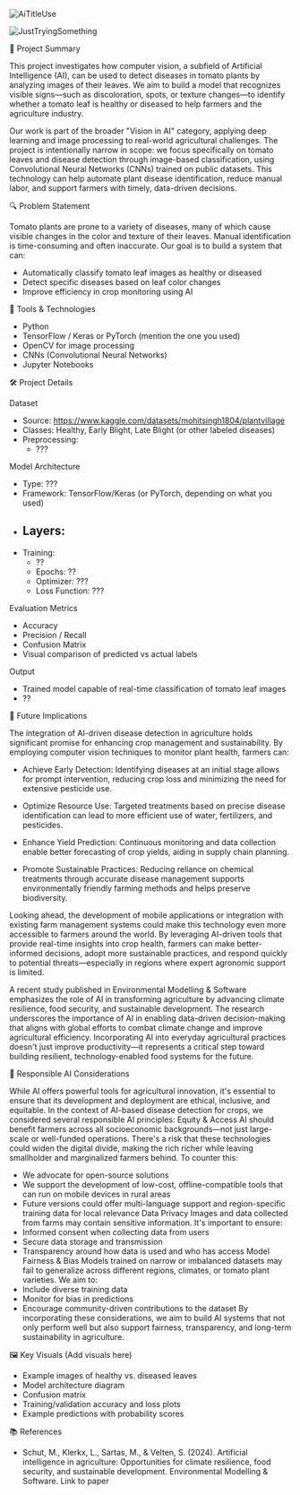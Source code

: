 ![AiTitleUse](https://github.com/user-attachments/assets/e3b0c3c8-fe15-476e-916c-872e11607e49)

![JustTryingSomething](https://github.com/user-attachments/assets/267c3ce7-b0b1-4f81-a1a5-0eaf406f0139)


🧠 Project Summary

This project investigates how computer vision, a subfield of Artificial Intelligence (AI), can be used to detect diseases in tomato plants by analyzing images of their leaves. We aim to build a model that recognizes visible signs—such as discoloration, spots, or texture changes—to identify whether a tomato leaf is healthy or diseased to help farmers and the agriculture industry.

Our work is part of the broader "Vision in AI" category, applying deep learning and image processing to real-world agricultural challenges. The project is intentionally narrow in scope: we focus specifically on tomato leaves and disease detection through image-based classification, using Convolutional Neural Networks (CNNs) trained on public datasets. This technology can help automate plant disease identification, reduce manual labor, and support farmers with timely, data-driven decisions.


🔍 Problem Statement

Tomato plants are prone to a variety of diseases, many of which cause visible changes in the color and texture of their leaves. Manual identification is time-consuming and often inaccurate. Our goal is to build a system that can:
- Automatically classify tomato leaf images as healthy or diseased
- Detect specific diseases based on leaf color changes
- Improve efficiency in crop monitoring using AI


🧰 Tools & Technologies
- Python
- TensorFlow / Keras or PyTorch (mention the one you used)
- OpenCV for image processing
- CNNs (Convolutional Neural Networks)
- Jupyter Notebooks

🛠️ Project Details

Dataset
- Source: https://www.kaggle.com/datasets/mohitsingh1804/plantvillage
- Classes: Healthy, Early Blight, Late Blight (or other labeled diseases)
- Preprocessing:
  - ???

Model Architecture
  - Type: ???
  - Framework: TensorFlow/Keras (or PyTorch, depending on what you used)
  - Layers:
    - 
- Training:
  - ??
  - Epochs: ??
  - Optimizer: ???
  - Loss Function: ???

Evaluation Metrics
- Accuracy
- Precision / Recall
- Confusion Matrix
- Visual comparison of predicted vs actual labels

Output
- Trained model capable of real-time classification of tomato leaf images
- ??


🌱 Future Implications

The integration of AI-driven disease detection in agriculture holds significant promise for enhancing crop management and sustainability. By employing computer vision techniques to monitor plant health, farmers can:
- Achieve Early Detection: Identifying diseases at an initial stage allows for prompt intervention, reducing crop loss and minimizing the need for extensive pesticide use.

- Optimize Resource Use: Targeted treatments based on precise disease identification can lead to more efficient use of water, fertilizers, and pesticides.

- Enhance Yield Prediction: Continuous monitoring and data collection enable better forecasting of crop yields, aiding in supply chain planning.

- Promote Sustainable Practices: Reducing reliance on chemical treatments through accurate disease management supports environmentally friendly farming methods and helps preserve biodiversity.

Looking ahead, the development of mobile applications or integration with existing farm management systems could make this technology even more accessible to farmers around the world. By leveraging AI-driven tools that provide real-time insights into crop health, farmers can make better-informed decisions, adopt more sustainable practices, and respond quickly to potential threats—especially in regions where expert agronomic support is limited.

A recent study published in Environmental Modelling & Software emphasizes the role of AI in transforming agriculture by advancing climate resilience, food security, and sustainable development. The research underscores the importance of AI in enabling data-driven decision-making that aligns with global efforts to combat climate change and improve agricultural efficiency.
Incorporating AI into everyday agricultural practices doesn't just improve productivity—it represents a critical step toward building resilient, technology-enabled food systems for the future.

🤖 Responsible AI Considerations

While AI offers powerful tools for agricultural innovation, it's essential to ensure that its development and deployment are ethical, inclusive, and equitable. In the context of AI-based disease detection for crops, we considered several responsible AI principles:
Equity & Access
AI should benefit farmers across all socioeconomic backgrounds—not just large-scale or well-funded operations. There's a risk that these technologies could widen the digital divide, making the rich richer while leaving smallholder and marginalized farmers behind. To counter this:
- We advocate for open-source solutions
- We support the development of low-cost, offline-compatible tools that can run on mobile devices in rural areas
- Future versions could offer multi-language support and region-specific training data for local relevance
Data Privacy
Images and data collected from farms may contain sensitive information. It's important to ensure:
- Informed consent when collecting data from users
- Secure data storage and transmission
- Transparency around how data is used and who has access
Model Fairness & Bias
Models trained on narrow or imbalanced datasets may fail to generalize across different regions, climates, or tomato plant varieties. We aim to:
- Include diverse training data
- Monitor for bias in predictions
- Encourage community-driven contributions to the dataset
By incorporating these considerations, we aim to build AI systems that not only perform well but also support fairness, transparency, and long-term sustainability in agriculture.

🖼️ Key Visuals
(Add visuals here)

- Example images of healthy vs. diseased leaves
- Model architecture diagram
- Confusion matrix
- Training/validation accuracy and loss plots
- Example predictions with probability scores

📚 References

- Schut, M., Klerkx, L., Sartas, M., & Velten, S. (2024). Artificial intelligence in agriculture: Opportunities for climate resilience, food security, and sustainable development. Environmental Modelling & Software.
Link to paper


